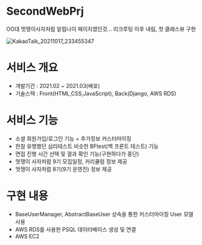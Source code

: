# SecondWebPrj
OO대 멋쟁이사자처럼 알럼나이 페이지였던것... 리크루팅 이후 내림, 첫 클래스뷰 구현

![KakaoTalk_20211017_233455347](https://user-images.githubusercontent.com/55684184/137632161-fee8a9b3-e7d3-415e-9ad6-169257ac08c9.jpg)


# **서비스 개요**
 - 개발기간 : 2021.02 ~ 2021.03(배포)
 - 기술스택 : Front(HTML,CSS,JavaScript), Back(Django, AWS RDS)
 
# **서비스 기능**
 - 소셜 회원가입/로그인 기능 + 추가정보 커스터마이징
 - 한참 유행했던 심리테스트 비슷한 BFtest(백 프론트 테스트) 기능
 - 면접 진행 시간 선택 및 결과 확인 기능(구현하다가 중단)
 - 멋쟁이 사자처럼 9기 모집일정, 커리큘럼 정보 제공
 - 멋쟁이 사자처럼 8기(9기 운영진) 정보 제공
 
# **구현 내용**
 - BaseUserManager, AbstractBaseUser 상속을 통한 커스터마이징 User 모델 사용
 - AWS RDS를 사용한 PSQL 데이터베이스 생성 및 연결
 - AWS EC2 
